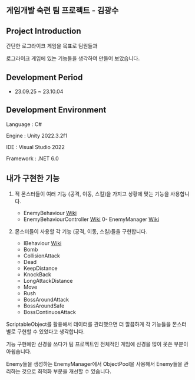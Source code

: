 ## 게임개발 숙련 팀 프로젝트 - 김광수

## Project Introduction

간단한 로그라이크 게임을 목표로 팀원들과

로그라이크 게임에 있는 기능들을 생각하여 만들어 보았습니다.

## Development Period

- 23.09.25 ~ 23.10.04

## Development Environment

Language : C#

Engine : Unity 2022.3.2f1

IDE : Visual Studio 2022

Framework : .NET 6.0

## 내가 구현한 기능

1. 적 몬스터들이 여러 기능 (공격, 이동, 스킬)을 가지고 상황에 맞는 기능을 사용합니다.
   
   - EnemyBehaviour [Wiki](https://github.com/kksoo0131/A07_RoguelikeProject/wiki/EnemyBehaviour)
   - EnemyBehaviourController [Wiki](https://github.com/kksoo0131/A07_RoguelikeProject/wiki/EnemyBehaviourController)
   0- EnemyManager [Wiki](https://github.com/kksoo0131/A07_RoguelikeProject/wiki/EnemyManager)
  
2. 몬스터들이 사용할 각 기능 (공격, 이동, 스킬)들을 구현합니다.

   - IBehaviour [Wiki](https://github.com/kksoo0131/A07_RoguelikeProject/wiki/IBeviour)
   - Bomb
   - CollisionAttack
   - Dead
   - KeepDistance
   - KnockBack
   - LongAttackDistance
   - Move
   - Rush
   - BossAroundAttack
   - BossAroundSafe
   - BossContinuosAttack 

ScriptableObject를 활용해서 데이터를 관리했으면 더 깔끔하게 각 기능들을 몬스터 별로 구현할 수 있었다고 생각합니다.

기능 구현에만 신경을 쓰다가 팀 프로젝트인 전체적인 게임에 신경을 많이 못쓴 부분이 아쉽습니다.

Enemy들을 생성하는 EnemyManager에서 ObjectPool을 사용해서 Enemy들을 관리하는 것으로 최적화 부분을 개선할 수 있습니다.

     
